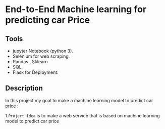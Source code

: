 # End-to-End Machine learning for predicting car Price

## Tools
- jupyter Notebook (python 3).
- Selenium for web scraping.
- Pandas , Sklearn 
- SQL
- Flask for Deployment.

## Description
In this project my goal to make a machine learning model to predict car price :  

1.`Project Idea` is to make a web service that is based on machine learning model to predict car price  
